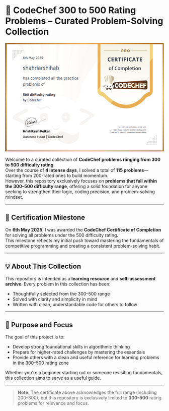 # 🧠 CodeChef 300 to 500 Rating Problems – Curated Problem-Solving Collection

![CodeChef Certificate – 500 Rating Completion](./certificate.png)

Welcome to a curated collection of **CodeChef problems ranging from 300 to 500 difficulty rating**.  
Over the course of **4 intense days**, I solved a total of **115 problems**—starting from 200-rated ones to build momentum.  
However, this repository exclusively focuses on **problems that fall within the 300–500 difficulty range**, offering a solid foundation for anyone seeking to strengthen their logic, coding precision, and problem-solving mindset.

---

## 🏅 Certification Milestone

On **6th May 2025**, I was awarded the **CodeChef Certificate of Completion** for solving all problems under the 500 difficulty rating.  
This milestone reflects my initial push toward mastering the fundamentals of competitive programming and creating a consistent problem-solving habit.

---

## 💡 About This Collection

This repository is intended as a **learning resource** and **self-assessment archive**. Every problem in this collection has been:

- Thoughtfully selected from the 300–500 range
- Solved with clarity and simplicity in mind
- Written with clean, understandable code for others to follow

---

## 🎯 Purpose and Focus

The goal of this project is to:

- Develop strong foundational skills in algorithmic thinking
- Prepare for higher-rated challenges by mastering the essentials
- Provide others with a clean and useful reference for learning problems in the 300–500 rating zone

Whether you're a beginner starting out or someone revisiting fundamentals, this collection aims to serve as a useful guide.

---

> **Note:** The certificate above acknowledges the full range (including 200–300), but this repository is exclusively limited to **300–500** rating problems for relevance and focus.
